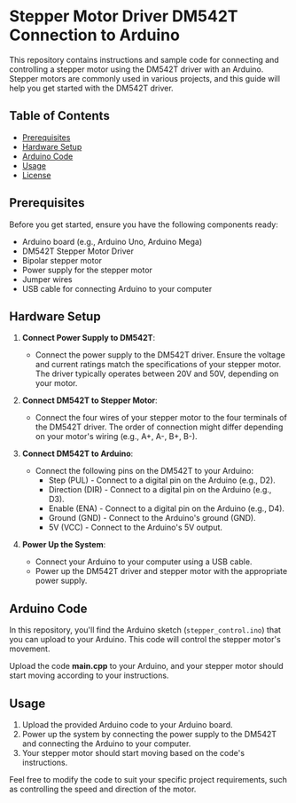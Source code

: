 # Stepper Motor Driver DM542T Connection to Arduino

This repository contains instructions and sample code for connecting and controlling a stepper motor using the DM542T driver with an Arduino. Stepper motors are commonly used in various projects, and this guide will help you get started with the DM542T driver.

## Table of Contents

- [Prerequisites](#prerequisites)
- [Hardware Setup](#hardware-setup)
- [Arduino Code](#arduino-code)
- [Usage](#usage)
- [License](#license)

## Prerequisites

Before you get started, ensure you have the following components ready:

- Arduino board (e.g., Arduino Uno, Arduino Mega)
- DM542T Stepper Motor Driver
- Bipolar stepper motor
- Power supply for the stepper motor
- Jumper wires
- USB cable for connecting Arduino to your computer

## Hardware Setup

1. **Connect Power Supply to DM542T**:
   - Connect the power supply to the DM542T driver. Ensure the voltage and current ratings match the specifications of your stepper motor. The driver typically operates between 20V and 50V, depending on your motor.

2. **Connect DM542T to Stepper Motor**:
   - Connect the four wires of your stepper motor to the four terminals of the DM542T driver. The order of connection might differ depending on your motor's wiring (e.g., A+, A-, B+, B-).

3. **Connect DM542T to Arduino**:
   - Connect the following pins on the DM542T to your Arduino:
     - Step (PUL) - Connect to a digital pin on the Arduino (e.g., D2).
     - Direction (DIR) - Connect to a digital pin on the Arduino (e.g., D3).
     - Enable (ENA) - Connect to a digital pin on the Arduino (e.g., D4).
     - Ground (GND) - Connect to the Arduino's ground (GND).
     - 5V (VCC) - Connect to the Arduino's 5V output.

4. **Power Up the System**:
   - Connect your Arduino to your computer using a USB cable.
   - Power up the DM542T driver and stepper motor with the appropriate power supply.

## Arduino Code

In this repository, you'll find the Arduino sketch (`stepper_control.ino`) that you can upload to your Arduino. This code will control the stepper motor's movement.


Upload the code **main.cpp** to your Arduino, and your stepper motor should start moving according to your instructions.

## Usage

1. Upload the provided Arduino code to your Arduino board.
2. Power up the system by connecting the power supply to the DM542T and connecting the Arduino to your computer.
3. Your stepper motor should start moving based on the code's instructions.

Feel free to modify the code to suit your specific project requirements, such as controlling the speed and direction of the motor.
